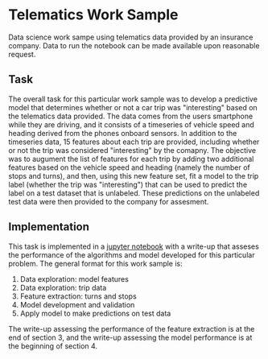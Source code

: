 # Telematics Work Sample

Data science work sampe using telematics data provided by an insurance company.  Data to run the notebook can be made available upon reasonable request.

## Task

The overall task for this particular work sample was to develop a predictive model that determines whether or not a car trip was "interesting" based on the telematics data provided.  The data comes from the users smartphone while they are driving, and it consists of a timeseries of vehicle speed and heading derived from the phones onboard sensors.  In addition to the timeseries data, 15 features about each trip are provided, including whether or not the trip was considered "interesting" by the comapny. The objective was to augument the list of features for each trip by adding two additional features based on the vehicle speed and heading (namely the number of stops and turns), and then, using this new feature set, fit a model to the trip label (whether the trip was "interesting") that can be used to predict the label on a test dataset that is unlabeled.  These predictions on the unlabeled test data were then provided to the company for assesment.

## Implementation
This task is implemented in a [jupyter notebook](https://github.com/SJHageman/Telematics/blob/main/work_sample.ipynb) with a write-up that asseses the performance of the algorithms and model developed for this particular problem.  The general format for this work sample is:

1. Data exploration: model features
2. Data exploration: trip data
3. Feature extraction: turns and stops
4. Model development and validation
5. Apply model to make predictions on test data

The write-up assessing the performance of the feature extraction is at the end of section 3, and the write-up assessing the model performance is at the beginning of section 4.

